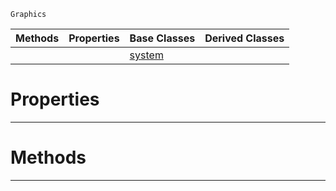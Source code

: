  `Graphics`

|Methods|Properties|Base Classes|Derived Classes|
|---|---|---|---|
| | |[system](https://github.com/zeroengineteam/ZeroDocs/code_reference/class_reference/system.markdown)| |


 #  Properties


---  
 #  Methods


---  
 

 